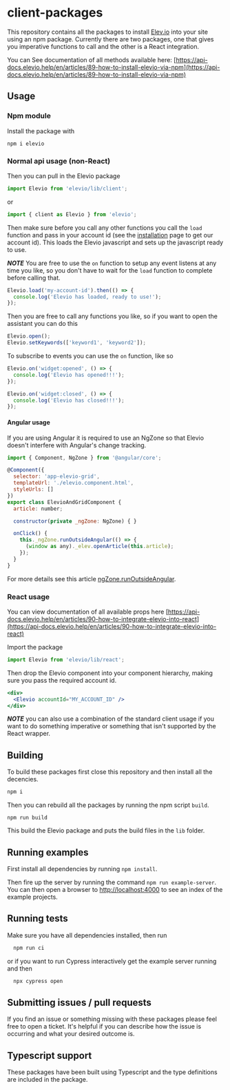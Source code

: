 # client-packages

This repository contains all the packages to install [Elev.io](https://elev.io/) into your site using an npm package.
Currently there are two packages, one that gives you imperative functions to call and the other is a React integration.

You can See documentation of all methods available here: [https://api-docs.elevio.help/en/articles/89-how-to-install-elevio-via-npm](https://api-docs.elevio.help/en/articles/89-how-to-install-elevio-via-npm)

## Usage

### Npm module

Install the package with

```
npm i elevio
```

### Normal api usage (non-React)

Then you can pull in the Elevio package

```js
import Elevio from 'elevio/lib/client';
```

or

```js
import { client as Elevio } from 'elevio';
```

Then make sure before you call any other functions you call the `load` function and pass in your account id (see the [installation](https://app.elev.io/installation) page to get our account id). This loads the Elevio javascript and sets up the javascript ready to use.

**_NOTE_**
You are free to use the `on` function to setup any event listens at any time you like, so you don't have to wait for the `load` function to complete before calling that.

```js
Elevio.load('my-account-id').then(() => {
  console.log('Elevio has loaded, ready to use!');
});
```

Then you are free to call any functions you like, so if you want to open the assistant you can do this

```js
Elevio.open();
Elevio.setKeywords(['keyword1', 'keyword2']);
```

To subscribe to events you can use the `on` function, like so

```js
Elevio.on('widget:opened', () => {
  console.log('Elevio has opened!!!');
});

Elevio.on('widget:closed', () => {
  console.log('Elevio has closed!!!');
});
```

#### Angular usage

If you are using Angular it is required to use an NgZone so that Elevio doesn't interfere with Angular's change tracking.

```js
import { Component, NgZone } from '@angular/core';

@Component({
  selector: 'app-elevio-grid',
  templateUrl: './elevio.component.html',
  styleUrls: []
})
export class ElevioAndGridComponent {
  article: number;

  constructor(private _ngZone: NgZone) { }

  onClick() {
    this._ngZone.runOutsideAngular(() => {
      (window as any)._elev.openArticle(this.article);
    });
  }
}
```

For more details see this article [ngZone.runOutsideAngular](https://medium.com/@krzysztof.grzybek89/how-runoutsideangular-might-reduce-change-detection-calls-in-your-app-6b4dab6e374d).

### React usage

You can view documentation of all available props here [https://api-docs.elevio.help/en/articles/90-how-to-integrate-elevio-into-react](https://api-docs.elevio.help/en/articles/90-how-to-integrate-elevio-into-react)

Import the package

```jsx
import Elevio from 'elevio/lib/react';
```

Then drop the Elevio component into your component hierarchy, making sure you pass the required account id.

```jsx
<div>
  <Elevio accountId="MY_ACCOUNT_ID" />
</div>
```

**_NOTE_**
you can also use a combination of the standard client usage if you want to do something imperative or something that isn't supported by the React wrapper.

## Building

To build these packages first close this repository and then install all the decencies.

```bash
npm i
```

Then you can rebuild all the packages by running the npm script `build`.

```
npm run build
```

This build the Elevio package and puts the build files in the `lib` folder.

## Running examples

First install all dependencies by running `npm install`.

Then fire up the server by running the command `npm run example-server`.
You can then open a browser to [http://localhost:4000](http://localhost:4000) to see an index of the example projects.

## Running tests

Make sure you have all dependencies installed, then run

```bash
  npm run ci
```

or if you want to run Cypress interactively get the example server running and then

```bash
  npx cypress open
```

## Submitting issues / pull requests

If you find an issue or something missing with these packages please feel free to open a ticket. It's helpful if you can describe how the issue is occurring and what your desired outcome is.

## Typescript support

These packages have been built using Typescript and the type definitions are included in the package.
